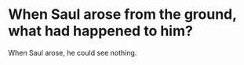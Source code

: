 # When Saul arose from the ground, what had happened to him?

When Saul arose, he could see nothing.
